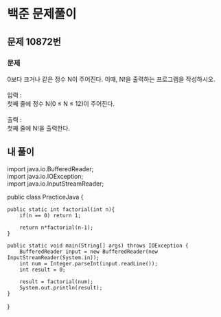 # 백준 문제풀이

## 문제 10872번
### 문제<br>
0보다 크거나 같은 정수 N이 주어진다. 이때, N!을 출력하는 프로그램을 작성하시오.<br><br>
입력 :<br>첫째 줄에 정수 N(0 ≤ N ≤ 12)이 주어진다.<br><br>
출력 :<br>첫째 줄에 N!을 출력한다.
## 내 풀이
import java.io.BufferedReader;<br>
import java.io.IOException;<br>
import java.io.InputStreamReader;<br>

public class PracticeJava {

    public static int factorial(int n){
        if(n == 0) return 1;

        return n*factorial(n-1);
    }

    public static void main(String[] args) throws IOException {
        BufferedReader input = new BufferedReader(new InputStreamReader(System.in));
        int num = Integer.parseInt(input.readLine());
        int result = 0;

        result = factorial(num);
        System.out.println(result);
    }
}